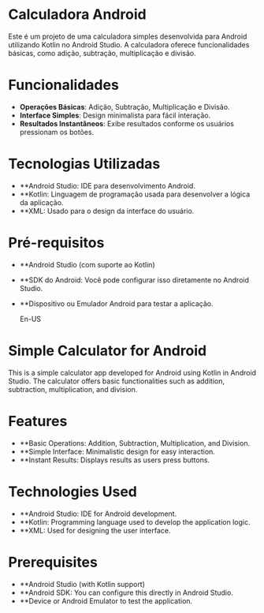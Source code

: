 # Calculadora Android

Este é um projeto de uma calculadora simples desenvolvida para Android utilizando Kotlin no Android Studio. A calculadora oferece funcionalidades básicas, como adição, subtração, multiplicação e divisão.

# Funcionalidades

- **Operações Básicas**: Adição, Subtração, Multiplicação e Divisão.
- **Interface Simples**: Design minimalista para fácil interação.
- **Resultados Instantâneos**: Exibe resultados conforme os usuários pressionam os botões.


# Tecnologias Utilizadas

- **Android Studio: IDE para desenvolvimento Android.
- **Kotlin: Linguagem de programação usada para desenvolver a lógica da aplicação.
- **XML: Usado para o design da interface do usuário.

# Pré-requisitos

- **Android Studio (com suporte ao Kotlin)
- **SDK do Android: Você pode configurar isso diretamente no Android Studio.
- **Dispositivo ou Emulador Android para testar a aplicação.

  En-US

# Simple Calculator for Android

This is a simple calculator app developed for Android using Kotlin in Android Studio. The calculator offers basic functionalities such as addition, subtraction, multiplication, and division.

# Features

- **Basic Operations: Addition, Subtraction, Multiplication, and Division.
- **Simple Interface: Minimalistic design for easy interaction.
- **Instant Results: Displays results as users press buttons.

# Technologies Used

- **Android Studio: IDE for Android development.
- **Kotlin: Programming language used to develop the application logic.
- **XML: Used for designing the user interface.

# Prerequisites

- **Android Studio (with Kotlin support)
- **Android SDK: You can configure this directly in Android Studio.
- **Device or Android Emulator to test the application.


  

